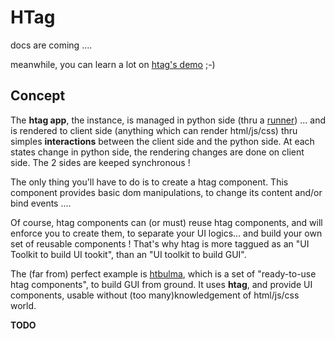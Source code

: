 # HTag

docs are coming ....

meanwhile, you can learn a lot on [htag's demo](https://htag.glitch.me/) ;-)


## Concept

The **htag app**, the instance, is managed in python side (thru a [runner](runners)) ... and is rendered to client side (anything which can render html/js/css) thru simples **interactions** between the client side and the python side. At each states change in python side, the rendering changes are done on client side. The 2 sides are keeped synchronous !

The only thing you'll have to do is to create a htag component. This component provides basic dom manipulations, to change its content and/or bind events ....

Of course, htag components can (or must) reuse htag components, and will enforce you to create them, to separate your UI logics... and build your own set of reusable components ! That's why htag is more taggued as an "UI Toolkit to build UI tookit", than an "UI toolkit to build GUI".

The (far from) perfect example is [htbulma](https://github.com/manatlan/htbulma), which is a set of "ready-to-use htag components", to build GUI from ground. It uses **htag**, and provide UI components, usable without (too many)knowledgement of html/js/css world.

**TODO**